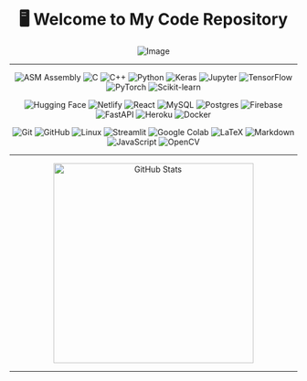 <div align="center">
 <h1>🖥️ Welcome to My Code Repository</h1>
 <img src="https://github.com/user-attachments/assets/f2e97feb-60c1-490e-9032-e6d0a91481ab" alt="Image" />
</div>

<div align="center">
  
</div>

---



<p align="center">
   <img src="https://img.shields.io/badge/Asm-%23000000.svg?style=for-the-badge&logo=generic&logoColor=white" alt="ASM Assembly">
  <img src="https://img.shields.io/badge/c-%2300599C.svg?style=for-the-badge&logo=c&logoColor=white" alt="C">
   <img src="https://img.shields.io/badge/c%2B%2B-%23008000.svg?style=for-the-badge&logo=c%2B%2B&logoColor=white" alt="C++">
  <img src="https://img.shields.io/badge/python-3670A0?style=for-the-badge&logo=python&logoColor=ffdd54" alt="Python">
  <img src="https://img.shields.io/badge/Keras-%23D00000.svg?style=for-the-badge&logo=keras&logoColor=white" alt="Keras">
  <img src="https://img.shields.io/badge/Jupyter-%23F37626.svg?style=for-the-badge&logo=jupyter&logoColor=white" alt="Jupyter">
  <img src="https://img.shields.io/badge/tensorflow-%23FF6F00.svg?style=for-the-badge&logo=tensorflow&logoColor=white" alt="TensorFlow">
  <img src="https://img.shields.io/badge/pytorch-%23EE4C2C.svg?style=for-the-badge&logo=pytorch&logoColor=white" alt="PyTorch">
  
  <img src="https://img.shields.io/badge/scikit--learn-%23F7931E.svg?style=for-the-badge&logo=scikit-learn&logoColor=white" alt="Scikit-learn">
</p>
<p align="center">
  <img src="https://img.shields.io/badge/huggingface-%23FF6F00.svg?style=for-the-badge&logo=huggingface&logoColor=white" alt="Hugging Face">
  <img src="https://img.shields.io/badge/netlify-%23000000.svg?style=for-the-badge&logo=netlify&logoColor=#00C7B7" alt="Netlify">
  <img src="https://img.shields.io/badge/react-%2320232a.svg?style=for-the-badge&logo=react&logoColor=%2361DAFB" alt="React">
  <img src="https://img.shields.io/badge/mysql-%2300f.svg?style=for-the-badge&logo=mysql&logoColor=white" alt="MySQL">
  <img src="https://img.shields.io/badge/postgres-%23316192.svg?style=for-the-badge&logo=postgresql&logoColor=white" alt="Postgres">
  <img src="https://img.shields.io/badge/firebase-%23039BE5.svg?style=for-the-badge&logo=firebase" alt="Firebase">
  <img src="https://img.shields.io/badge/fastapi-%23005571.svg?style=for-the-badge&logo=fastapi&logoColor=white" alt="FastAPI">
  <img src="https://img.shields.io/badge/Heroku-%23430098.svg?style=for-the-badge&logo=heroku&logoColor=white" alt="Heroku">
 <img src="https://img.shields.io/badge/Docker-%232496ED.svg?style=for-the-badge&logo=docker&logoColor=white" alt="Docker">
</p>
<p align="center">
  <img src="https://img.shields.io/badge/Git-%23F05033.svg?style=for-the-badge&logo=git&logoColor=white" alt="Git">
  <img src="https://img.shields.io/badge/Github-%23181717.svg?style=for-the-badge&logo=github&logoColor=white" alt="GitHub">
  <img src="https://img.shields.io/badge/Linux-%23FCC624.svg?style=for-the-badge&logo=linux&logoColor=black" alt="Linux">
  <img src="https://img.shields.io/badge/Streamlit-%23FF4B4B.svg?style=for-the-badge&logo=streamlit&logoColor=white" alt="Streamlit">
  <img src="https://img.shields.io/badge/Google%20Colab-%23F9AB00.svg?style=for-the-badge&logo=googlecolab&logoColor=white" alt="Google Colab">
  <img src="https://img.shields.io/badge/LaTeX-%23008080.svg?style=for-the-badge&logo=latex&logoColor=white" alt="LaTeX">
  <img src="https://img.shields.io/badge/Markdown-%23000000.svg?style=for-the-badge&logo=markdown&logoColor=white" alt="Markdown">
  <img src="https://img.shields.io/badge/JavaScript-%23F7DF1E.svg?style=for-the-badge&logo=javascript&logoColor=black" alt="JavaScript">
  <img src="https://img.shields.io/badge/OpenCV-%235C3EE8.svg?style=for-the-badge&logo=opencv&logoColor=white" alt="OpenCV">
</p>


---

<p align="center">
  <img src="https://github-readme-stats.vercel.app/api/top-langs/?username=SanshruthR&theme=dark&hide_border=false&include_all_commits=false&count_private=true&layout=compact" alt="GitHub Stats" width=350px>
</p>

---







 
